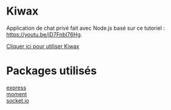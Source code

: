 # Kiwax
Application de chat privé fait avec Node.js basé sur ce tutoriel : https://youtu.be/jD7FnbI76Hg.

[Cliquer ici pour utiliser Kiwax](https://vxcqb.sse.codesandbox.io/)

# Packages utilisés
[express](https://www.npmjs.com/package/express)<br>
[moment](https://www.npmjs.com/package/moment)<br>
[socket.io](https://socket.io/)
